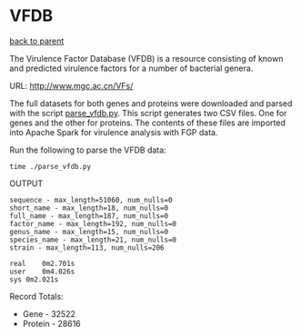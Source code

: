 # VFDB

[back to parent](../README.md)

The Virulence Factor Database (VFDB) is a resource consisting of known and predicted virulence factors for a number of bacterial genera.

URL: http://www.mgc.ac.cn/VFs/

The full datasets for both genes and proteins were downloaded and parsed with the script [parse_vfdb.py](parse_vfdb.py). This script generates two CSV files. One for genes and the other for proteins. The contents of these files are imported into Apache Spark for virulence analysis with FGP data.

Run the following to parse the VFDB data:

```
time ./parse_vfdb.py
```

OUTPUT

```
sequence - max_length=51060, num_nulls=0
short_name - max_length=18, num_nulls=0
full_name - max_length=187, num_nulls=0
factor_name - max_length=192, num_nulls=0
genus_name - max_length=15, num_nulls=0
species_name - max_length=21, num_nulls=0
strain - max_length=113, num_nulls=206

real	0m2.701s
user	0m4.026s
sys	0m2.021s
```

Record Totals:
* Gene - 32522
* Protein - 28616
